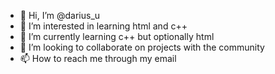 - 👋 Hi, I’m @darius_u
- 👀 I’m interested in learning html and c++
- 🌱 I’m currently learning c++ but optionally html
- 💞️ I’m looking to collaborate on projects with the community
- 📫 How to reach me through my email

<!---
dari123456/dari123456 is a ✨ special ✨ repository because its `README.md` (this file) appears on your GitHub profile.
You can click the Preview link to take a look at your changes.
--->
